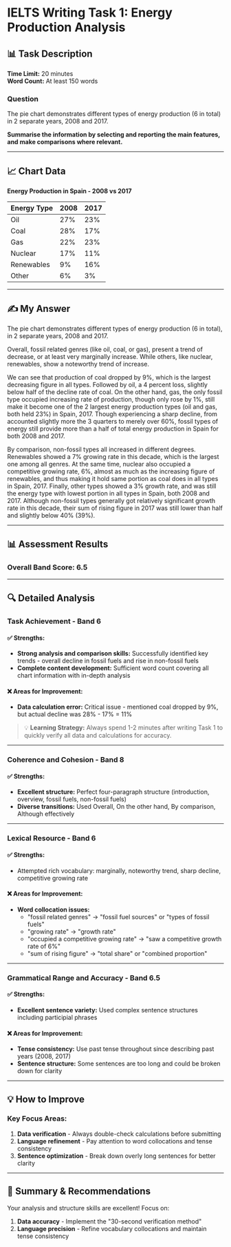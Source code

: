 # IELTS Writing Task 1: Energy Production Analysis

## 📊 Task Description

**Time Limit:** 20 minutes  
**Word Count:** At least 150 words

### Question
The pie chart demonstrates different types of energy production (6 in total) in 2 separate years, 2008 and 2017.

**Summarise the information by selecting and reporting the main features, and make comparisons where relevant.**

---

## 📈 Chart Data

**Energy Production in Spain - 2008 vs 2017**

| Energy Type | 2008 | 2017 |
|-------------|------|------|
| Oil | 27% | 23% |
| Coal | 28% | 17% |
| Gas | 22% | 23% |
| Nuclear | 17% | 11% |
| Renewables | 9% | 16% |
| Other | 6% | 3% |

---

## ✍️ My Answer

The pie chart demonstrates different types of energy production (6 in total), in 2 separate years, 2008 and 2017.

Overall, fossil related genres (like oil, coal, or gas), present a trend of decrease, or at least very marginally increase. While others, like nuclear, renewables, show a noteworthy trend of increase.

We can see that production of coal dropped by 9%, which is the largest decreasing figure in all types. Followed by oil, a 4 percent loss, slightly below half of the decline rate of coal. On the other hand, gas, the only fossil type occupied increasing rate of production, though only rose by 1%, still make it become one of the 2 largest energy production types (oil and gas, both held 23%) in Spain, 2017. Though experiencing a sharp decline, from accounted slightly more the 3 quarters to merely over 60%, fossil types of energy still provide more than a half of total energy production in Spain for both 2008 and 2017.

By comparison, non-fossil types all increased in different degrees. Renewables showed a 7% growing rate in this decade, which is the largest one among all genres. At the same time, nuclear also occupied a competitive growing rate, 6%, almost as much as the increasing figure of renewables, and thus making it hold same portion as coal does in all types in Spain, 2017. Finally, other types showed a 3% growth rate, and was still the energy type with lowest portion in all types in Spain, both 2008 and 2017. Although non-fossil types generally got relatively significant growth rate in this decade, their sum of rising figure in 2017 was still lower than half and slightly below 40% (39%).

---

## 📊 Assessment Results

### Overall Band Score: **6.5**

---

## 🔍 Detailed Analysis

### **Task Achievement** - Band 6

#### ✅ **Strengths:**
- **Strong analysis and comparison skills:** Successfully identified key trends - overall decline in fossil fuels and rise in non-fossil fuels
- **Complete content development:** Sufficient word count covering all chart information with in-depth analysis

#### ❌ **Areas for Improvement:**
- **Data calculation error:** Critical issue - mentioned coal dropped by 9%, but actual decline was 28% - 17% = 11%

> 💡 **Learning Strategy:** Always spend 1-2 minutes after writing Task 1 to quickly verify all data and calculations for accuracy.

---

### **Coherence and Cohesion** - Band 8

#### ✅ **Strengths:**
- **Excellent structure:** Perfect four-paragraph structure (introduction, overview, fossil fuels, non-fossil fuels)
- **Diverse transitions:** Used Overall, On the other hand, By comparison, Although effectively

---

### **Lexical Resource** - Band 6

#### ✅ **Strengths:**
- Attempted rich vocabulary: marginally, noteworthy trend, sharp decline, competitive growing rate

#### ❌ **Areas for Improvement:**
- **Word collocation issues:**
  - "fossil related genres" → "fossil fuel sources" or "types of fossil fuels"
  - "growing rate" → "growth rate"
  - "occupied a competitive growing rate" → "saw a competitive growth rate of 6%"
  - "sum of rising figure" → "total share" or "combined proportion"

---

### **Grammatical Range and Accuracy** - Band 6.5

#### ✅ **Strengths:**
- **Excellent sentence variety:** Used complex sentence structures including participial phrases

#### ❌ **Areas for Improvement:**
- **Tense consistency:** Use past tense throughout since describing past years (2008, 2017)
- **Sentence structure:** Some sentences are too long and could be broken down for clarity

---

## 💡 How to Improve

### **Key Focus Areas:**

1. **Data verification** - Always double-check calculations before submitting
2. **Language refinement** - Pay attention to word collocations and tense consistency
3. **Sentence optimization** - Break down overly long sentences for better clarity

---

## 📝 **Summary & Recommendations**

Your analysis and structure skills are excellent! Focus on:

1. **Data accuracy** - Implement the "30-second verification method"
2. **Language precision** - Refine vocabulary collocations and maintain tense consistency